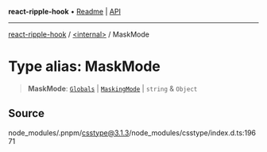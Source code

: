**react-ripple-hook** • [Readme](../../README.md) \| [API](../../globals.md)

***

[react-ripple-hook](../../README.md) / [\<internal\>](../README.md) / MaskMode

# Type alias: MaskMode

> **MaskMode**: [`Globals`](Globals.md) \| [`MaskingMode`](MaskingMode.md) \| `string` & `Object`

## Source

node\_modules/.pnpm/csstype@3.1.3/node\_modules/csstype/index.d.ts:19671
